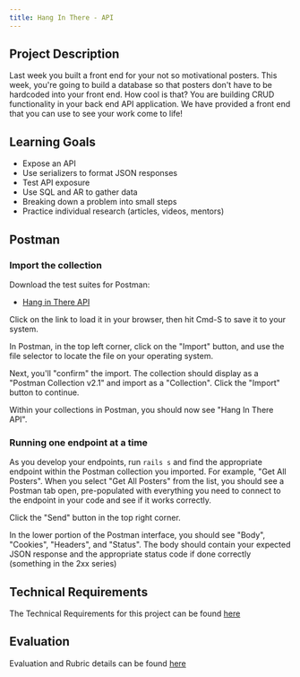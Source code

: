 ```yaml
---
title: Hang In There - API
---
```


## Project Description
Last week you built a front end for your not so motivational posters. This week, you're going to build a database so that posters don't have to be hardcoded into your front end. How cool is that? You are building CRUD functionality in your back end API application. We have provided a front end that you can use to see your work come to life!


## Learning Goals

* Expose an API
* Use serializers to format JSON responses
* Test API exposure
* Use SQL and AR to gather data
* Breaking down a problem into small steps
* Practice individual research (articles, videos, mentors)

## Postman
### Import the collection
Download the test suites for Postman:
* [Hang in There API](./hang_in_there_api.postman_collection.json)

Click on the link to load it in your browser, then hit Cmd-S to save it to your system.

In Postman, in the top left corner, click on the "Import" button, and use the file selector to locate the file on your operating system.

Next, you'll "confirm" the import. The collection should display as a "Postman Collection v2.1" and import as a "Collection". Click the "Import" button to continue.

Within your collections in Postman, you should now see "Hang In There API". 

### Running one endpoint at a time
As you develop your endpoints, run `rails s` and find the appropriate endpoint within the Postman collection you imported. For example, "Get All Posters". When you select "Get All Posters" from the list, you should see a Postman tab open, pre-populated with everything you need to connect to the endpoint in your code and see if it works correctly.

Click the "Send" button in the top right corner.

In the lower portion of the Postman interface, you should see "Body", "Cookies", "Headers", and "Status". The body should contain your expected JSON response and the appropriate status code if done correctly (something in the 2xx series)

## Technical Requirements

The Technical Requirements for this project can be found [here](./requirements)


## Evaluation

Evaluation and Rubric details can be found [here](./evaluation)
